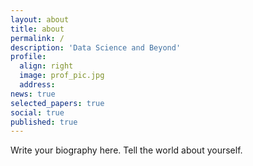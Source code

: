 ```yaml
---
layout: about
title: about
permalink: /
description: 'Data Science and Beyond'
profile:
  align: right
  image: prof_pic.jpg
  address: 
news: true
selected_papers: true
social: true
published: true
---
```


Write your biography here. Tell the world about yourself.
